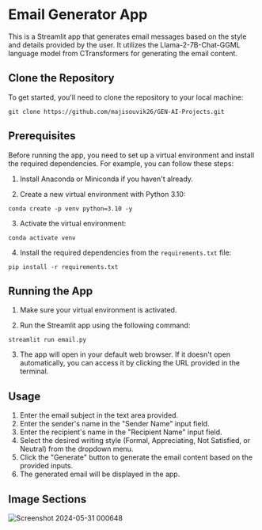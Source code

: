 # Email Generator App

This is a Streamlit app that generates email messages based on the style and details provided by the user. It utilizes the Llama-2-7B-Chat-GGML language model from CTransformers for generating the email content.

## Clone the Repository

To get started, you'll need to clone the repository to your local machine:

```
git clone https://github.com/majisouvik26/GEN-AI-Projects.git
```

## Prerequisites

Before running the app, you need to set up a virtual environment and install the required dependencies. For example, you can follow these steps:

1. Install Anaconda or Miniconda if you haven't already.

2. Create a new virtual environment with Python 3.10:

```
conda create -p venv python=3.10 -y
```

3. Activate the virtual environment:

```
conda activate venv
```

4. Install the required dependencies from the `requirements.txt` file:

```
pip install -r requirements.txt
```

## Running the App

1. Make sure your virtual environment is activated.

2. Run the Streamlit app using the following command:

```
streamlit run email.py
```

3. The app will open in your default web browser. If it doesn't open automatically, you can access it by clicking the URL provided in the terminal.

## Usage

1. Enter the email subject in the text area provided.
2. Enter the sender's name in the "Sender Name" input field.
3. Enter the recipient's name in the "Recipient Name" input field.
4. Select the desired writing style (Formal, Appreciating, Not Satisfied, or Neutral) from the dropdown menu.
5. Click the "Generate" button to generate the email content based on the provided inputs.
6. The generated email will be displayed in the app.

## Image Sections
![Screenshot 2024-05-31 000648](https://github.com/majisouvik26/GEN-AI-Projects/assets/153885959/89498082-353f-4022-99d9-da5c1fd11598)

